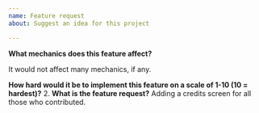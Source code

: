 ```yaml
---
name: Feature request
about: Suggest an idea for this project

---
```


**What mechanics does this feature affect?**
<!-- Player, Web-sockets, Items, UI, Map, Database -->
It would not affect many mechanics, if any.

**How hard would it be to implement this feature on a scale of 1-10 (10 = hardest)?**
2.
**What is the feature request?**
Adding a credits screen for all those who contributed.
